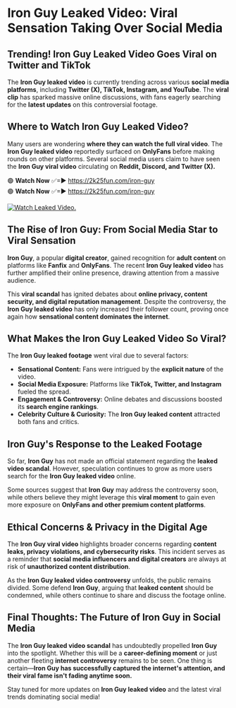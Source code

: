 # Iron Guy Leaked Video: Viral Sensation Taking Over Social Media

## **Trending! Iron Guy Leaked Video Goes Viral on Twitter and TikTok**
The **Iron Guy leaked video** is currently trending across various **social media platforms**, including **Twitter (X), TikTok, Instagram, and YouTube**. The **viral clip** has sparked massive online discussions, with fans eagerly searching for the **latest updates** on this controversial footage.

## **Where to Watch Iron Guy Leaked Video?**
Many users are wondering **where they can watch the full viral video**. The **Iron Guy leaked video** reportedly surfaced on **OnlyFans** before making rounds on other platforms. Several social media users claim to have seen the **Iron Guy viral video** circulating on **Reddit, Discord, and Twitter (X).**

🟢 **Watch Now** ✅=► https://2k25fun.com/iron-guy  
🟢 **Watch Now** ✅=► https://2k25fun.com/iron-guy  

[![Watch Leaked Video.](https://miro.medium.com/v2/resize:fit:828/format:webp/1*cilzJN44JGOrTw9NJCrNHA.gif "Watch Leaked Video")](https://2k25fun.com/iron-guy)

## **The Rise of Iron Guy: From Social Media Star to Viral Sensation**
**Iron Guy**, a popular **digital creator**, gained recognition for **adult content** on platforms like **Fanfix** and **OnlyFans**. The recent **Iron Guy leaked video** has further amplified their online presence, drawing attention from a massive audience.

This **viral scandal** has ignited debates about **online privacy, content security, and digital reputation management**. Despite the controversy, the **Iron Guy leaked video** has only increased their follower count, proving once again how **sensational content dominates the internet**.

## **What Makes the Iron Guy Leaked Video So Viral?**
The **Iron Guy leaked footage** went viral due to several factors:
- **Sensational Content:** Fans were intrigued by the **explicit nature** of the video.
- **Social Media Exposure:** Platforms like **TikTok, Twitter, and Instagram** fueled the spread.
- **Engagement & Controversy:** Online debates and discussions boosted its **search engine rankings**.
- **Celebrity Culture & Curiosity:** The **Iron Guy leaked content** attracted both fans and critics.

## **Iron Guy's Response to the Leaked Footage**
So far, **Iron Guy** has not made an official statement regarding the **leaked video scandal**. However, speculation continues to grow as more users search for the **Iron Guy leaked video** online.

Some sources suggest that **Iron Guy** may address the controversy soon, while others believe they might leverage this **viral moment** to gain even more exposure on **OnlyFans and other premium content platforms**.

## **Ethical Concerns & Privacy in the Digital Age**
The **Iron Guy viral video** highlights broader concerns regarding **content leaks, privacy violations, and cybersecurity risks**. This incident serves as a reminder that **social media influencers and digital creators** are always at risk of **unauthorized content distribution**.

As the **Iron Guy leaked video controversy** unfolds, the public remains divided. Some defend **Iron Guy**, arguing that **leaked content** should be condemned, while others continue to share and discuss the footage online.

## **Final Thoughts: The Future of Iron Guy in Social Media**
The **Iron Guy leaked video scandal** has undoubtedly propelled **Iron Guy** into the spotlight. Whether this will be a **career-defining moment** or just another fleeting **internet controversy** remains to be seen. One thing is certain—**Iron Guy has successfully captured the internet's attention, and their viral fame isn't fading anytime soon.**

Stay tuned for more updates on **Iron Guy leaked video** and the latest viral trends dominating social media!